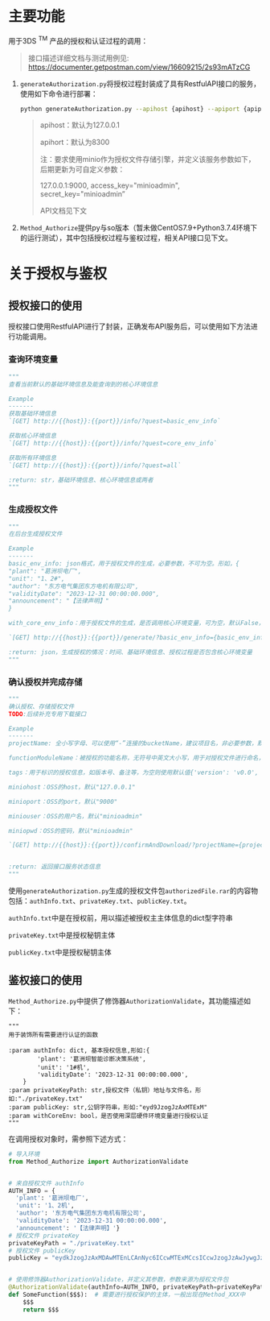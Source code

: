 # 主要功能

用于3DS <sup>TM</sup> 产品的授权和认证过程的调用：

  > 接口描述详细文档与测试用例见: https://documenter.getpostman.com/view/16609215/2s93mATzCG

1. `generateAuthorization.py`将授权过程封装成了具有RestfulAPI接口的服务，使用如下命令进行部署：

   ```bash
   python generateAuthorization.py --apihost {apihost} --apiport {apiport}
   ```

   > apihost：默认为127.0.0.1
   >
   > apihort：默认为8300
   >
   > 注：要求使用minio作为授权文件存储引擎，并定义该服务参数如下，后期更新为可自定义参数：
   >
   > 127.0.0.1:9000, access_key="minioadmin", secret_key="minioadmin”
   >
   > API文档见下文

2. `Method_Authorize`提供py与so版本（暂未做CentOS7.9+Python3.7.4环境下的运行测试），其中包括授权过程与鉴权过程，相关API接口见下文。

# 关于授权与鉴权

## 授权接口的使用

授权接口使用RestfulAPI进行了封装，正确发布API服务后，可以使用如下方法进行功能调用。

### 查询环境变量

``` python
"""
查看当前默认的基础环境信息及能查询到的核心环境信息

Example
-------
获取基础环境信息
`[GET] http://{{host}}:{{port}}/info/?quest=basic_env_info`

获取核心环境信息
`[GET] http://{{host}}:{{port}}/info/?quest=core_env_info`

获取所有环境信息
`[GET] http://{{host}}:{{port}}/info/?quest=all`

:return: str，基础环境信息、核心环境信息或两者
"""
```

### 生成授权文件

```python
"""
在后台生成授权文件

Example
-------
basic_env_info: json格式，用于授权文件的生成，必要参数，不可为空。形如，{
"plant": "葛洲坝电厂",
"unit": "1、2#",
"author": "东方电气集团东方电机有限公司",
"validityDate": "2023-12-31 00:00:00.000",
"announcement": "【法律声明】"
}

with_core_env_info：用于授权文件的生成，是否调用核心环境变量，可为空，默认False，进一步指示前不使用核心环境变量做授权控制

`[GET] http://{{host}}:{{port}}/generate/?basic_env_info={basic_env_info}&&with_core_env_info={with_core_env_info}`

:return: json，生成授权的情况：时间、基础环境信息、授权过程是否包含核心环境变量
"""
```

### 确认授权并完成存储

```python
"""
确认授权、存储授权文件
TODO:后续补充专用下载接口

Example
-------
projectName: 全小写字母、可以使用“-”连接的bucketName，建议项目名，非必要参数，默认default

functionModuleName：被授权的功能名称，无符号中英文大小写，用于对授权文件进行命名，非必要参数，默认default

tags：用于标识的授权信息，如版本号、备注等，为空则使用默认值{'version': 'v0.0', 'remark': 'None'}

miniohost：OSS的host，默认"127.0.0.1"

minioport：OSS的port，默认"9000"

miniouser：OSS的用户名，默认"minioadmin"

miniopwd：OSS的密码，默认"minioadmin"

`[GET] http://{{host}}:{{port}}/confirmAndDownload/?projectName={projectName}&&functionModuleName={functionModuleName}&&tags={tags}`


:return: 返回接口服务状态信息
"""
```

使用`generateAuthorization.py`生成的授权文件包`authorizedFile.rar`的内容物包括：`authInfo.txt`、`privateKey.txt`、`publicKey.txt`。

`authInfo.txt`中是在授权前，用以描述被授权主主体信息的dict型字符串

`privateKey.txt`中是授权秘钥主体

`publicKey.txt`中是授权秘钥主体

## 鉴权接口的使用

`Method_Authorize.py`中提供了修饰器`AuthorizationValidate`，其功能描述如下：

    """
    用于装饰所有需要进行认证的函数
    
    :param authInfo: dict, 基本授权信息,形如:{
            'plant': '葛洲坝智能诊断决策系统',
            'unit': '1#机',
            'validityDate': '2023-12-31 00:00:00.000',
        }
    :param privateKeyPath: str,授权文件（私钥）地址与文件名，形如:"./privateKey.txt"
    :param publicKey: str,公钥字符串，形如:"eyd9JzogJzAxMTExM"
    :param withCoreEnv: bool，是否使用深层硬件环境变量进行授权认证
    """

在调用授权对象时，需参照下述方式：

```python
# 导入环境
from Method_Authorize import AuthorizationValidate


# 来自授权文件 authInfo
AUTH_INFO = {
  'plant': '葛洲坝电厂', 
  'unit': '1、2机', 
  'author': '东方电气集团东方电机有限公司', 
  'validityDate': '2023-12-31 00:00:00.000', 
  'announcement': '【法律声明】'}
# 授权文件 privateKey
privateKeyPath = "./privateKey.txt"
# 授权文件 publicKey
publicKey = "eydkJzogJzAxMDAwMTEnLCAnNyc6ICcwMTExMCcsICcwJzogJzAwJywgJzInOiAnMDExMTEnLCAnMSc6ICcwMTAxMDEnLCAnMyc6ICcwMTEwMCcsICdlJzogJzAxMDExMTEnLCAnNic6ICcwMTEwMScsICdmJzogJzAxMDExMTAxJywgJzgnOiAnMDEwMDAxMCcsICc1JzogJzAxMDAxJywgJ2InOiAnMDEwMTExMDAnLCAnYyc6ICcwMTAwMDAnLCAnYSc6ICcwMTAxMTAxJywgJzQnOiAnMDEwMTAwJywgJzknOiAnMDEwMTEwMCd9"


# 使用修饰器AuthorizationValidate，并定义其参数，参数来源为授权文件包
@AuthorizationValidate(authInfo=AUTH_INFO, privateKeyPath=privateKeyPath, publicKey=publicKey, withCoreEnv=False)
def SomeFunction($$$):  # 需要进行授权保护的主体，一般出现在Method_XXX中
	$$$
	return $$$
```


